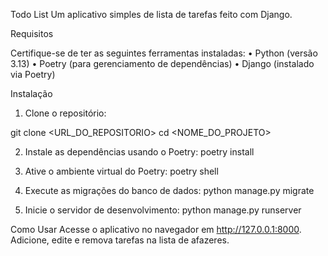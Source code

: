 Todo List
Um aplicativo simples de lista de tarefas feito com Django.

Requisitos

Certifique-se de ter as seguintes ferramentas instaladas:
• Python (versão 3.13)
• Poetry (para gerenciamento de dependências)
• Django (instalado via Poetry)


Instalação

1. Clone o repositório:

git clone <URL_DO_REPOSITORIO>
cd <NOME_DO_PROJETO>

2. Instale as dependências usando o Poetry:
poetry install

3. Ative o ambiente virtual do Poetry:
poetry shell

4. Execute as migrações do banco de dados:
python manage.py migrate

5. Inicie o servidor de desenvolvimento:
python manage.py runserver



Como Usar
Acesse o aplicativo no navegador em http://127.0.0.1:8000.
Adicione, edite e remova tarefas na lista de afazeres.